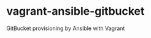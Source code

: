 vagrant-ansible-gitbucket
=========================

GitBucket provisioning by Ansible with Vagrant
